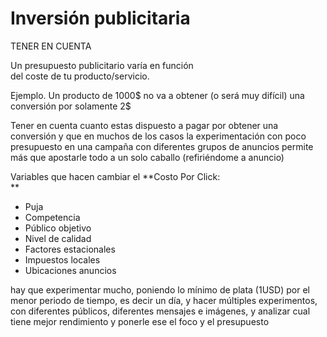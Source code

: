 # Inversión publicitaria
TENER EN CUENTA

Un presupuesto publicitario varía en función  
del coste de tu producto/servicio.

Ejemplo. Un producto de 1000$ no va a obtener (o será muy difícil) una conversión por solamente 2$

Tener en cuenta cuanto estas dispuesto a pagar por obtener una conversión y que en muchos de los casos la experimentación con poco presupuesto en una campaña con diferentes grupos de anuncios permite más que apostarle todo a un solo caballo (refiriéndome a anuncio)

Variables que hacen cambiar el **Costo Por Click:  
**

-   Puja
-   Competencia
-   Público objetivo
-   Nivel de calidad
-   Factores estacionales
-   Impuestos locales
-   Ubicaciones anuncios


hay que experimentar mucho, poniendo lo mínimo de plata (1USD) por el menor periodo de tiempo, es decir un día, y hacer múltiples experimentos, con diferentes públicos, diferentes mensajes e imágenes, y analizar cual tiene mejor rendimiento y ponerle ese el foco y el presupuesto
